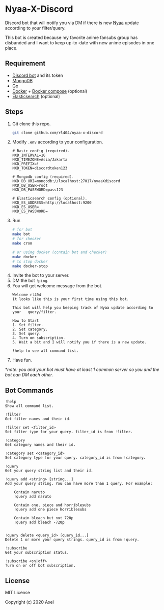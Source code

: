 # Nyaa-X-Discord

Discord bot that will notify you via DM if there is new [Nyaa](https://nyaa.si) update according to your filter/query.

This bot is created because my favorite anime fansubs group has disbanded and I want to keep up-to-date with new anime episodes in one place.

## Requirement

- [Discord bot](https://discordpy.readthedocs.io/en/latest/discord.html) and its token
- [MongoDB](https://www.mongodb.com/)
- [Go](https://golang.org/)
- [Docker](https://docker.com) + [Docker compose](https://docs.docker.com/compose/) (optional)
- [Elasticsearch](https://www.elastic.co/) (optional)

## Steps

1. Git clone this repo.
    ```bash
    git clone github.com/rl404/nyaa-x-discord
    ```
2. Modify `.env` according to your configuration.
    ```properties
    # Basic config (required).
    NXD_INTERVAL=10
    NXD_TIMEZONE=Asia/Jakarta
    NXD_PREFIX=!
    NXD_TOKEN=discordtoken123

    # Mongodb config (required).
    NXD_DB_URI=mongodb://localhost:27017/nyaaXdiscord
    NXD_DB_USER=root
    NXD_DB_PASSWORD=pass123

    # Elasticsearch config (optional).
    NXD_ES_ADDRESS=http://localhost:9200
    NXD_ES_USER=
    NXD_ES_PASSWORD=
    ```
3. Run.
    ```bash
    # for bot
    make bot
    # for checker
    make cron

    # or using docker (contain bot and checker)
    make docker
    # to stop docker
    make docker-stop
    ```
4. Invite the bot to your server.
5. DM the bot `!ping`.
6. You will get welcome message from the bot.
    ```
    Welcome rl404
    It looks like this is your first time using this bot.

    This bot will help you keeping track of Nyaa update according to your   query/filter.

    How to Start
    1. Set filter.
    2. Set category.
    3. Set query.
    4. Turn on subscription.
    5. Wait a bit and I will notify you if there is a new update.

    !help to see all command list.
    ```
6. Have fun.

**note: you and your bot must have at least 1 common server so you and the bot can DM each other.*

## Bot Commands

```
!help
Show all command list.

!filter
Get filter names and their id.

!filter set <filter_id>
Set filter type for your query. filter_id is from !filter.

!category
Get category names and their id.

!category set <category_id>
Set category type for your query. category_id is from !category.

!query
Get your query string list and their id.

!query add <string> [string...]
Add your query string. You can have more than 1 query. For example:

    Contain naruto
    !query add naruto

    Contain one, piece and horriblesubs
    !query add one piece horriblesubs

    Contain bleach but not 720p
    !query add bleach -720p


!query delete <query_id> [query_id...]
Delete 1 or more your query strings. query_id is from !query.

!subscribe
Get your subscription status.

!subscribe <on|off>
Turn on or off bot subscription.
```

## License

MIT License

Copyright (c) 2020 Axel

